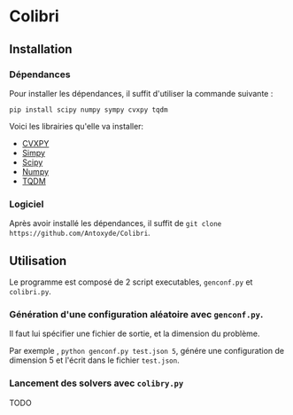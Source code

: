 # Colibri

## Installation

### Dépendances

Pour installer les dépendances, il suffit d'utiliser la commande suivante :

`pip install scipy numpy sympy cvxpy tqdm`

Voici les librairies qu'elle va installer:

* [CVXPY](https://www.cvxpy.org/)
* [Simpy](https://www.sympy.org/en/index.html)
* [Scipy](https://www.scipy.org/)
* [Numpy](https://numpy.org/)
* [TQDM](https://tqdm.github.io/)

### Logiciel

Après avoir installé les dépendances, il suffit de `git clone https://github.com/Antoxyde/Colibri`.

## Utilisation

Le programme est composé de 2 script executables, `genconf.py` et `colibri.py`.

### Génération d'une configuration aléatoire avec `genconf.py`.
Il faut lui spécifier une fichier de sortie, et la dimension du problème.

Par exemple , `python genconf.py test.json 5`, génére une configuration de dimension 5 et l'écrit dans le fichier `test.json`.

### Lancement des solvers avec `colibry.py`

TODO
